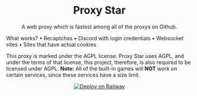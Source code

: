 <div align='center'>

# Proxy Star
A web proxy which is fastest among all of the proxys on Github.
  
 <div align='left'>

What works?
• Recaptchas
• Discord with login credentials 
• Websocket sites
• Sites that have actual cookies

This proxy is marked under the AGPL license.
Proxy Star uses AGPL, and under the terms of that license, this project, therefore, is also required to be licensed under AGPL.
**Note:**  All of the built-in games will **NOT** work on certain services, since these services have a size limit.
   
<div align='center'>
  
[![Deploy on Railway](https://railway.app/button.svg)](https://railway.app/template/pTe4mb?referralCode=R3UkeC)
